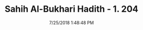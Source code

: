 ---
title        : "Sahih Al-Bukhari Hadith - 1. 204"
date         : 7/25/2018 1:48:48 PM
draft        : false
type         : "hadith"
layout       : "hadith"
BookCode     : "SHB"
VolumeNumber : "1"
HadithNumber : "204"
categories  :  ["Ablution-Passing wet hands over shoes covering ankles"]
tags  :  ["Jafar bin Amr"]
---